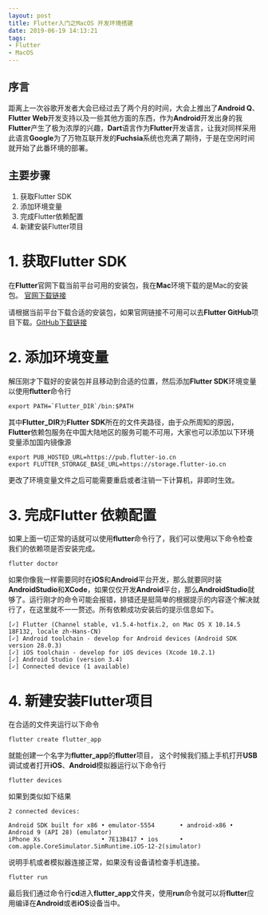 ```yaml
---
layout: post
title: Flutter入门之MacOS 开发环境搭建
date: 2019-06-19 14:13:21
tags:
- Flutter
- MacOS
---
```

## 序言
距离上一次谷歌开发者大会已经过去了两个月的时间，大会上推出了**Android Q**、**Flutter Web**开发支持以及一些其他方面的东西，作为**Android**开发出身的我**Flutter**产生了极为浓厚的兴趣，**Dart**语言作为**Flutter**开发语言，让我对同样采用此语言**Google**为了万物互联开发的**Fuchsia**系统也充满了期待，于是在空闲时间就开始了此番环境的部署。
<!-- more -->

## 主要步骤
1. 获取Flutter SDK
2. 添加环境变量
3. 完成Flutter依赖配置
4. 新建安装Flutter项目

# 1. 获取Flutter SDK
在**Flutter**官网下载当前平台可用的安装包，我在**Mac**环境下载的是Mac的安装包。 [官网下载链接](https://flutter.dev/docs/development/tools/sdk/releases)

请根据当前平台下载合适的安装包，如果官网链接不可用可以去**Flutter GitHub**项目下载。[GitHub下载链接](https://github.com/flutter/flutter/releases)

# 2. 添加环境变量
解压刚才下载好的安装包并且移动到合适的位置，然后添加**Flutter SDK**环境变量以使用**flutter**命令行
```
export PATH=`Flutter_DIR`/bin:$PATH
```
其中**Flutter_DIR**为**Flutter SDK**所在的文件夹路径，由于众所周知的原因，**Flutter**依赖包服务在中国大陆地区的服务可能不可用，大家也可以添加以下环境变量添加国内镜像源
```
export PUB_HOSTED_URL=https://pub.flutter-io.cn
export FLUTTER_STORAGE_BASE_URL=https://storage.flutter-io.cn
```
更改了环境变量文件之后可能需要重启或者注销一下计算机，非即时生效。
# 3. 完成Flutter 依赖配置
如果上面一切正常的话就可以使用**flutter**命令行了，我们可以使用以下命令检查我们的依赖项是否安装完成。
```
flutter doctor
```
如果你像我一样需要同时在**iOS**和**Android**平台开发，那么就要同时装**AndroidStudio**和**XCode**，如果仅仅开发**Android**平台，那么**AndroidStudio**就够了。运行刚才的命令可能会报错，排错还是挺简单的根据提示的内容逐个解决就行了，在这里就不一一赘述。所有依赖成功安装后的提示信息如下。
```
[✓] Flutter (Channel stable, v1.5.4-hotfix.2, on Mac OS X 10.14.5 18F132, locale zh-Hans-CN)
[✓] Android toolchain - develop for Android devices (Android SDK version 28.0.3)
[✓] iOS toolchain - develop for iOS devices (Xcode 10.2.1)
[✓] Android Studio (version 3.4)
[✓] Connected device (1 available)
```
# 4. 新建安装Flutter项目
在合适的文件夹运行以下命令
```
flutter create flutter_app
```
就能创建一个名字为**flutter_app**的**flutter**项目，
这个时候我们插上手机打开**USB**调试或者打开**iOS**、**Android**模拟器运行以下命令行
```
flutter devices
```
如果到类似如下结果
```
2 connected devices:

Android SDK built for x86 • emulator-5554       • android-x86 • Android 9 (API 28) (emulator)
iPhone Xs                 • 7E13B417 • ios      • com.apple.CoreSimulator.SimRuntime.iOS-12-2(simulator)
```
说明手机或者模拟器连接正常，如果没有设备请检查手机连接。
```
flutter run
```
最后我们通过命令行**cd**进入**flutter_app**文件夹，使用**run**命令就可以将**flutter**应用编译在**Android**或者**iOS**设备当中。

